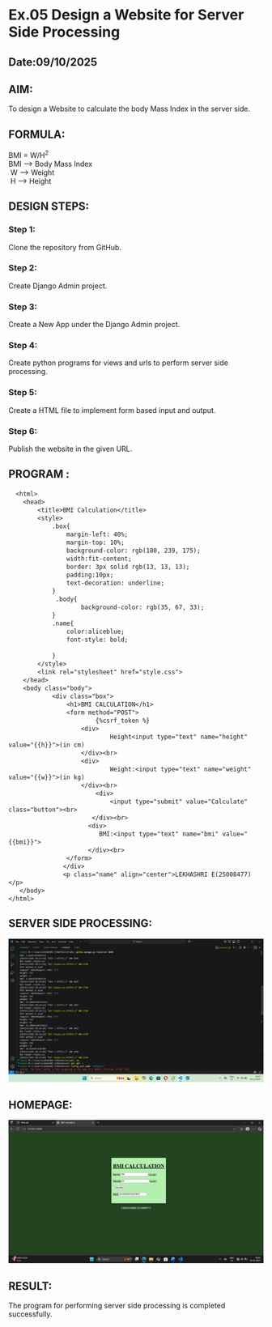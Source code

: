 # Ex.05 Design a Website for Server Side Processing
## Date:09/10/2025

## AIM:
  To design a Website to calculate the body Mass Index in the server side.

## FORMULA:
BMI = W/H<sup>2</sup>
<br> BMI --> Body Mass Index
<br> W --> Weight
<br> H --> Height

## DESIGN STEPS:

### Step 1:
Clone the repository from GitHub.

### Step 2:
Create Django Admin project.

### Step 3:
Create a New App under the Django Admin project.

### Step 4:
Create python programs for views and urls to perform server side processing.

### Step 5:
Create a HTML file to implement form based input and output.

### Step 6:
Publish the website in the given URL.

## PROGRAM :
```
  <html> 
    <head> 
        <title>BMI Calculation</title> 
        <style>
            .box{
                margin-left: 40%;
                margin-top: 10%;
                background-color: rgb(180, 239, 175);
                width:fit-content;
                border: 3px solid rgb(13, 13, 13);
                padding:10px;
                text-decoration: underline;
            }
             .body{
                    background-color: rgb(35, 67, 33);
            }
            .name{
                color:aliceblue;
                font-style: bold;

            }
        </style>
        <link rel="stylesheet" href="style.css">
    </head> 
    <body class="body">
            <div class="box"> 
                <h1>BMI CALCULATION</h1>
                <form method="POST">
                        {%csrf_token %}
                    <div> 
                            Height<input type="text" name="height" value="{{h}}">(in cm)
                    </div><br>
                    <div> 
                            Weight:<input type="text" name="weight" value="{{w}}">(in kg)
                    </div><br>
                        <div> 
                            <input type="submit" value="Calculate" class="button"><br> 
                       </div><br>
                      <div> 
                         BMI:<input type="text" name="bmi" value="{{bmi}}">
                      </div><br>
                </form>
               </div>
               <p class="name" align="center">LEKHASHRI E(25008477)</p>
   </body>
</html>
```
## SERVER SIDE PROCESSING:
![alt text](<bmi terminal.png>)

## HOMEPAGE:
 ![alt text](<Screenshot (49).png>)
## RESULT:
The program for performing server side processing is completed successfully.
